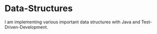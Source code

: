 # Data-Structures

I am implementing various important data structures with Java and Test-Driven-Development.
